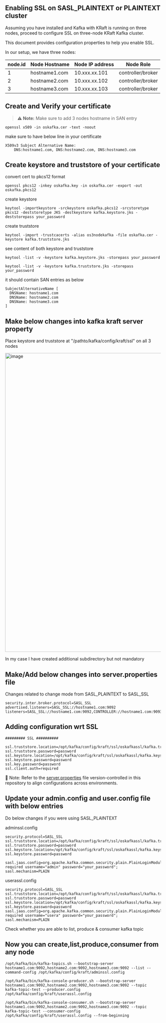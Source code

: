 ## Enabling SSL on SASL_PLAINTEXT or PLAINTEXT cluster

Assuming you have installed and Kafka with KRaft is running on three nodes, proceed to configure SSL on three-node KRaft Kafka cluster.

This document provides configuration properties to help you enable SSL.

In our setup, we have three nodes:


| node.id | Node Hostname                | Node IP address | Node Role         |
|---------|------------------------------|------------------|--------------------|
| 1       | hostname1.com | 10.xxx.xx.101   | controller/broker |
| 2       | hostname2.com | 10.xxx.xx.102   | controller/broker |
| 3       | hostname3.com | 10.xxx.xx.103   | controller/broker |

## Create and Verify your certificate 

> **⚠️ Note:** Make sure to add 3 nodes hostname in SAN entry

```
openssl x509 -in oskafka.cer -text -noout
```
make sure to have below line in your certificate

```
X509v3 Subject Alternative Name:
    DNS:hostname1.com, DNS:hostname2.com, DNS:hostname3.com
```

## Create keystore and truststore of your certificate

convert cert to pkcs12 format

```openssl pkcs12 -inkey oskafka.key -in oskafka.cer -export -out oskafka.pkcs12```

create keystore

```keytool -importkeystore -srckeystore oskafka.pkcs12 -srcstoretype pkcs12 -deststoretype JKS -destkeystore kafka.keystore.jks -deststorepass your_password```

create truststore

```keytool -import -trustcacerts -alias os3nodekafka -file oskafka.cer -keystore kafka.truststore.jks```

see content of both keystore and truststore
```
keytool -list -v -keystore kafka.keystore.jks -storepass your_password

keytool -list -v -keystore kafka.truststore.jks -storepass your_password
```

it should contain SAN entries as below
```
SubjectAlternativeName [
  DNSName: hostname1.com
  DNSName: hostname2.com
  DNSName: hostname3.com
]
```

## Make below changes into kafka kraft server property

Place keystore and truststore at "/pathto/kafka/config/kraft/ssl" on all 3 nodes

<img width="968" alt="image" src="https://github.com/user-attachments/assets/2f1e7938-8a23-4532-8dbf-db1b68692720" />


In my case I have created additional subdirectory but not mandatory

## Make/Add below changes into server.properties file

Changes related to change mode from SASL_PLAINTEXT to SASL_SSL
```
security.inter.broker.protocol=SASL_SSL
advertised.listeners=SASL_SSL://hostname1.com:9092
listeners=SASL_SSL://hostname1.com:9092,CONTROLLER://hostname1.com:9093
```

## Adding configuration wrt SSL

```
######### SSL ##########

ssl.truststore.location=/opt/kafka/config/kraft/ssl/oskafkassl/kafka.truststore.jks
ssl.truststore.password=password
ssl.keystore.location=/opt/kafka/config/kraft/ssl/oskafkassl/kafka.keystore.jks
ssl.keystore.password=password
ssl.key.password=password
ssl.client.auth=required
```

📄 Note: Refer to the [server.properties](https://github.com/OmkarShinde15/opensource-kafka-kraftmode/blob/main/multinode-kafka-kraft-sasl-ssl-setup/service.properties) file version-controlled in this repository to align configurations across environments.

## Update your admin.config and user.config file with below entries

Do below changes if you were using SASL_PLAINTEXT 

adminssl.config
```
security.protocol=SASL_SSL
ssl.truststore.location=/opt/kafka/config/kraft/ssl/oskafkassl/kafka.truststore.jks
ssl.truststore.password=password
ssl.keystore.location=/opt/kafka/config/kraft/ssl/oskafkassl/kafka.keystore.jks
ssl.keystore.password=password

sasl.jaas.config=org.apache.kafka.common.security.plain.PlainLoginModule required username="admin" password="your_password";
sasl.mechanism=PLAIN
```
userassl.config

```
security.protocol=SASL_SSL
ssl.truststore.location=/opt/kafka/config/kraft/ssl/oskafkassl/kafka.truststore.jks
ssl.truststore.password=password
ssl.keystore.location=/opt/kafka/config/kraft/ssl/oskafkassl/kafka.keystore.jks
ssl.keystore.password=password
sasl.jaas.config=org.apache.kafka.common.security.plain.PlainLoginModule required username="usera" password="your_password";
sasl.mechanism=PLAIN
```

Check whether you are able to list, produce & consumer kafka topic

## Now you can create,list,produce,consumer from any node
```
/opt/kafka/bin/kafka-topics.sh --bootstrap-server hostname1.com:9092,hostname2.com:9092,hostname3.com:9092 --list --command-config /opt/kafka/config/kraft/adminssl.config

/opt/kafka/bin/kafka-console-producer.sh --bootstrap-server hostname1.com:9092,hostname2.com:9092,hostname3.com:9092 --topic kafka-topic-test --producer.config /opt/kafka/config/kraft/userassl.config

/opt/kafka/bin/kafka-console-consumer.sh --bootstrap-server hostname1.com:9092,hostname2.com:9092,hostname3.com:9092 --topic kafka-topic-test --consumer-config /opt/kafka/config/kraft/userassl.config --from-beginning


```

